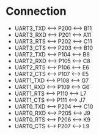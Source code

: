 # Connection
- UART3_TXD <--> P200 <--> B11
- UART3_RXD <--> P201 <--> A11
- UART3_RTS <--> P202 <--> C11
- UART3_CTS <--> P203 <--> B10
- UART2_TXD <--> P104 <--> B8
- UART2_RXD <--> P105 <--> C8
- UART2_RTS <--> P106 <--> E6
- UART2_CTS <--> P107 <--> E5
- UART1_TXD <--> P108 <--> G7
- UART1_RXD <--> P109 <--> G6
- UART1_RTS <--> P110 <--> L7
- UART1_CTS <--> P111 <--> J7
- UART0_TXD <--> P204 <--> C10
- UART0_RXD <--> P205 <--> J9
- UART0_RTS <--> P206 <--> K9
- UART0_CTS <--> P207 <--> L9







